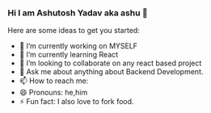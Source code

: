 ### Hi I am Ashutosh Yadav aka ashu 👋



Here are some ideas to get you started:

- 🔭 I’m currently working on MYSELF
- 🌱 I’m currently learning React
- 👯 I’m looking to collaborate on any react based project
- 💬 Ask me about anything about Backend Development.
- 📫 How to reach me: 
- 😄 Pronouns: he,him
- ⚡ Fun fact: I also love to fork food.

